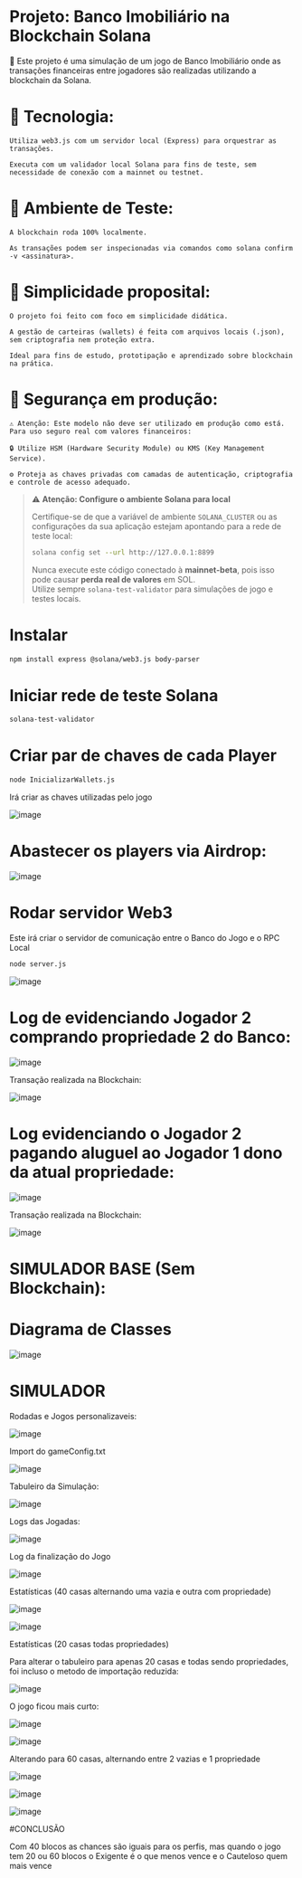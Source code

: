 # Projeto: Banco Imobiliário na Blockchain Solana

🎯 Este projeto é uma simulação de um jogo de Banco Imobiliário onde as transações financeiras entre jogadores são realizadas utilizando a blockchain da Solana.

# 🔗 Tecnologia:

    Utiliza web3.js com um servidor local (Express) para orquestrar as transações.

    Executa com um validador local Solana para fins de teste, sem necessidade de conexão com a mainnet ou testnet.

# 🧪 Ambiente de Teste:

    A blockchain roda 100% localmente.

    As transações podem ser inspecionadas via comandos como solana confirm -v <assinatura>.

# 🧰 Simplicidade proposital:

    O projeto foi feito com foco em simplicidade didática.

    A gestão de carteiras (wallets) é feita com arquivos locais (.json), sem criptografia nem proteção extra.

    Ideal para fins de estudo, prototipação e aprendizado sobre blockchain na prática.

# 🔐 Segurança em produção:

    ⚠️ Atenção: Este modelo não deve ser utilizado em produção como está.
    Para uso seguro real com valores financeiros:

    🔒 Utilize HSM (Hardware Security Module) ou KMS (Key Management Service).

    ⚙️ Proteja as chaves privadas com camadas de autenticação, criptografia e controle de acesso adequado.



> ⚠️ **Atenção: Configure o ambiente Solana para local**
>
> Certifique-se de que a variável de ambiente `SOLANA_CLUSTER` ou as configurações da sua aplicação estejam apontando para a rede de teste local:
>
> ```bash
> solana config set --url http://127.0.0.1:8899
> ```
>
> Nunca execute este código conectado à **mainnet-beta**, pois isso pode causar **perda real de valores** em SOL.  
> Utilize sempre `solana-test-validator` para simulações de jogo e testes locais.


# Instalar 
```bash
npm install express @solana/web3.js body-parser
```


# Iniciar rede de teste Solana
```bash
solana-test-validator
```


# Criar par de chaves de cada Player
```bash
node InicializarWallets.js
```

Irá criar as chaves utilizadas pelo jogo

![image](https://github.com/user-attachments/assets/1b64bef2-5436-46e7-bf93-bdd4a77d6489)

# Abastecer os players via Airdrop:

![image](https://github.com/user-attachments/assets/0e6040de-1c69-42b2-b291-49f7601d32c4)

# Rodar servidor Web3
Este irá criar o servidor de comunicação entre o Banco do Jogo e o RPC Local
```bash
node server.js
```
![image](https://github.com/user-attachments/assets/7f665948-faef-4ea9-8655-cdc7d15978c2)

# Log de evidenciando Jogador 2 comprando propriedade 2 do Banco:

![image](https://github.com/user-attachments/assets/0c57b9c4-15a3-4600-b1a4-45e7319ab51b)

Transação realizada na Blockchain:

![image](https://github.com/user-attachments/assets/1e6bf0fd-356a-4a04-8422-5b0b568809d9)

# Log evidenciando o Jogador 2 pagando aluguel ao Jogador 1 dono da atual propriedade:

![image](https://github.com/user-attachments/assets/d17bccab-681e-4087-a92b-968e81281731)

Transação realizada na Blockchain:

![image](https://github.com/user-attachments/assets/70753afb-82f9-4f4c-b8c1-99f351303235)



# SIMULADOR BASE (Sem Blockchain):

# Diagrama de Classes

![image](https://github.com/user-attachments/assets/09a378f3-b520-403a-add6-0e3b217763c5)


# SIMULADOR

Rodadas e Jogos personalizaveis:

![image](https://github.com/user-attachments/assets/bae01adc-8e32-4299-a80a-30c132723661)


Import do gameConfig.txt

![image](https://github.com/user-attachments/assets/d9d814de-1c43-434a-8ddc-876b61d40094)


Tabuleiro da Simulação:

![image](https://github.com/user-attachments/assets/100aa1d8-9034-4bf7-86ae-a229fcf8966b)


Logs das Jogadas:

![image](https://github.com/user-attachments/assets/33594a59-8a6f-4fcc-b24a-5f6db49e72b8)


Log da finalização do Jogo

![image](https://github.com/user-attachments/assets/be466c00-a05c-4190-bac4-67ca02dbb815)

Estatísticas (40 casas alternando uma vazia e outra com propriedade)

![image](https://github.com/user-attachments/assets/ef6a8b15-fcd9-4f34-8b1a-82a350aba4e5)

![image](https://github.com/user-attachments/assets/7f24e03c-7b34-4c91-b151-2a8afe2c8808)

Estatísticas (20 casas todas propriedades)

Para alterar o tabuleiro para apenas 20 casas e todas sendo propriedades, foi incluso o metodo de importação reduzida:

![image](https://github.com/user-attachments/assets/3711cc64-4ee3-4282-bab3-11143c416ca7)

O jogo ficou mais curto:

![image](https://github.com/user-attachments/assets/28ba0a0e-f889-4357-9e75-cb4e2c13dde0)

![image](https://github.com/user-attachments/assets/c62210a9-2572-42cd-9ee9-111800ce8541)

Alterando para 60 casas, alternando entre 2 vazias e 1 propriedade

![image](https://github.com/user-attachments/assets/a5b6777e-c4b0-4a6d-bee5-d6c0ce1471d5)

![image](https://github.com/user-attachments/assets/7ebc19bc-2e97-4d45-995d-887208285557)

![image](https://github.com/user-attachments/assets/78833900-5d61-496e-95cf-f23073da4326)



#CONCLUSÃO

Com 40 blocos as chances são iguais para os perfis, mas quando o jogo tem 20 ou 60 blocos o Exigente é o que menos vence e o Cauteloso quem mais vence

